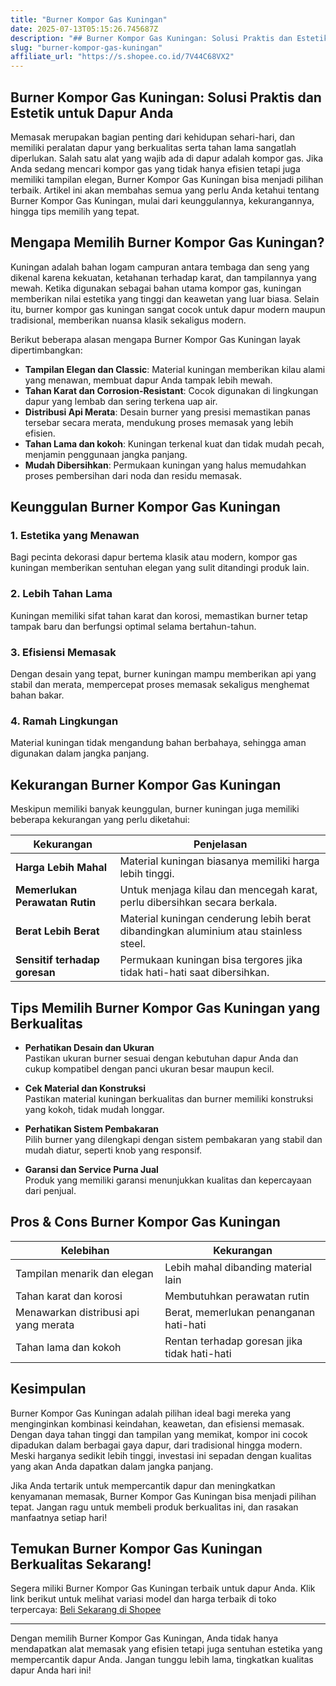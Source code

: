 ```yaml
---
title: "Burner Kompor Gas Kuningan"
date: 2025-07-13T05:15:26.745687Z
description: "## Burner Kompor Gas Kuningan: Solusi Praktis dan Estetik untuk Dapur Anda..."
slug: "burner-kompor-gas-kuningan"
affiliate_url: "https://s.shopee.co.id/7V44C68VX2"
---
```

## Burner Kompor Gas Kuningan: Solusi Praktis dan Estetik untuk Dapur Anda

Memasak merupakan bagian penting dari kehidupan sehari-hari, dan memiliki peralatan dapur yang berkualitas serta tahan lama sangatlah diperlukan. Salah satu alat yang wajib ada di dapur adalah kompor gas. Jika Anda sedang mencari kompor gas yang tidak hanya efisien tetapi juga memiliki tampilan elegan, Burner Kompor Gas Kuningan bisa menjadi pilihan terbaik. Artikel ini akan membahas semua yang perlu Anda ketahui tentang Burner Kompor Gas Kuningan, mulai dari keunggulannya, kekurangannya, hingga tips memilih yang tepat.

## Mengapa Memilih Burner Kompor Gas Kuningan?

Kuningan adalah bahan logam campuran antara tembaga dan seng yang dikenal karena kekuatan, ketahanan terhadap karat, dan tampilannya yang mewah. Ketika digunakan sebagai bahan utama kompor gas, kuningan memberikan nilai estetika yang tinggi dan keawetan yang luar biasa. Selain itu, burner kompor gas kuningan sangat cocok untuk dapur modern maupun tradisional, memberikan nuansa klasik sekaligus modern.

Berikut beberapa alasan mengapa Burner Kompor Gas Kuningan layak dipertimbangkan:

- **Tampilan Elegan dan Classic**: Material kuningan memberikan kilau alami yang menawan, membuat dapur Anda tampak lebih mewah.
- **Tahan Karat dan Corrosion-Resistant**: Cocok digunakan di lingkungan dapur yang lembab dan sering terkena uap air.
- **Distribusi Api Merata**: Desain burner yang presisi memastikan panas tersebar secara merata, mendukung proses memasak yang lebih efisien.
- **Tahan Lama dan kokoh**: Kuningan terkenal kuat dan tidak mudah pecah, menjamin penggunaan jangka panjang.
- **Mudah Dibersihkan**: Permukaan kuningan yang halus memudahkan proses pembersihan dari noda dan residu memasak.

## Keunggulan Burner Kompor Gas Kuningan

### 1. Estetika yang Menawan
Bagi pecinta dekorasi dapur bertema klasik atau modern, kompor gas kuningan memberikan sentuhan elegan yang sulit ditandingi produk lain.

### 2. Lebih Tahan Lama
Kuningan memiliki sifat tahan karat dan korosi, memastikan burner tetap tampak baru dan berfungsi optimal selama bertahun-tahun.

### 3. Efisiensi Memasak
Dengan desain yang tepat, burner kuningan mampu memberikan api yang stabil dan merata, mempercepat proses memasak sekaligus menghemat bahan bakar.

### 4. Ramah Lingkungan
Material kuningan tidak mengandung bahan berbahaya, sehingga aman digunakan dalam jangka panjang.

## Kekurangan Burner Kompor Gas Kuningan

Meskipun memiliki banyak keunggulan, burner kuningan juga memiliki beberapa kekurangan yang perlu diketahui:

| Kekurangan                                                      | Penjelasan                                               |
|------------------------------------------------------------------|-----------------------------------------------------------|
| **Harga Lebih Mahal**                                            | Material kuningan biasanya memiliki harga lebih tinggi.  |
| **Memerlukan Perawatan Rutin**                                    | Untuk menjaga kilau dan mencegah karat, perlu dibersihkan secara berkala. |
| **Berat Lebih Berat**                                             | Material kuningan cenderung lebih berat dibandingkan aluminium atau stainless steel. |
| **Sensitif terhadap goresan**                                      | Permukaan kuningan bisa tergores jika tidak hati-hati saat dibersihkan. |

## Tips Memilih Burner Kompor Gas Kuningan yang Berkualitas

- **Perhatikan Desain dan Ukuran**  
Pastikan ukuran burner sesuai dengan kebutuhan dapur Anda dan cukup kompatibel dengan panci ukuran besar maupun kecil.

- **Cek Material dan Konstruksi**  
Pastikan material kuningan berkualitas dan burner memiliki konstruksi yang kokoh, tidak mudah longgar.

- **Perhatikan Sistem Pembakaran**  
Pilih burner yang dilengkapi dengan sistem pembakaran yang stabil dan mudah diatur, seperti knob yang responsif.

- **Garansi dan Service Purna Jual**  
Produk yang memiliki garansi menunjukkan kualitas dan kepercayaan dari penjual.

## Pros & Cons Burner Kompor Gas Kuningan

| Kelebihan                                                    | Kekurangan                                              |
|--------------------------------------------------------------|----------------------------------------------------------|
| Tampilan menarik dan elegan                                 | Lebih mahal dibanding material lain                     |
| Tahan karat dan korosi                                      | Membutuhkan perawatan rutin                            |
| Menawarkan distribusi api yang merata                        | Berat, memerlukan penanganan hati-hati                   |
| Tahan lama dan kokoh                                        | Rentan terhadap goresan jika tidak hati-hati             |

## Kesimpulan

Burner Kompor Gas Kuningan adalah pilihan ideal bagi mereka yang menginginkan kombinasi keindahan, keawetan, dan efisiensi memasak. Dengan daya tahan tinggi dan tampilan yang memikat, kompor ini cocok dipadukan dalam berbagai gaya dapur, dari tradisional hingga modern. Meski harganya sedikit lebih tinggi, investasi ini sepadan dengan kualitas yang akan Anda dapatkan dalam jangka panjang.

Jika Anda tertarik untuk mempercantik dapur dan meningkatkan kenyamanan memasak, Burner Kompor Gas Kuningan bisa menjadi pilihan tepat. Jangan ragu untuk membeli produk berkualitas ini, dan rasakan manfaatnya setiap hari!

## Temukan Burner Kompor Gas Kuningan Berkualitas Sekarang!

Segera miliki Burner Kompor Gas Kuningan terbaik untuk dapur Anda. Klik link berikut untuk melihat variasi model dan harga terbaik di toko terpercaya: [Beli Sekarang di Shopee](https://s.shopee.co.id/7V44C68VX2)

---

Dengan memilih Burner Kompor Gas Kuningan, Anda tidak hanya mendapatkan alat memasak yang efisien tetapi juga sentuhan estetika yang mempercantik dapur Anda. Jangan tunggu lebih lama, tingkatkan kualitas dapur Anda hari ini!